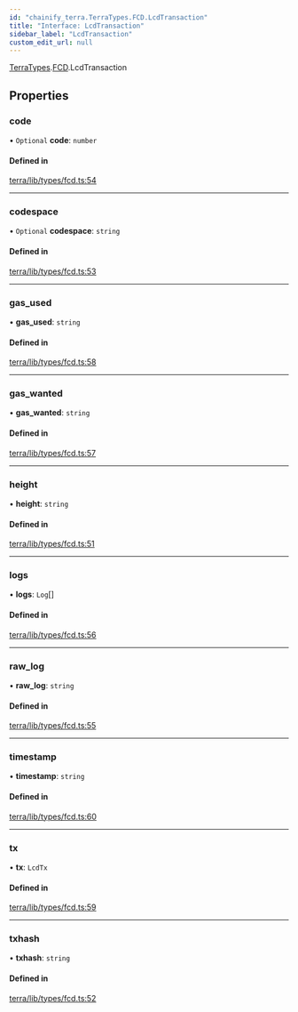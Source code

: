 ```yaml
---
id: "chainify_terra.TerraTypes.FCD.LcdTransaction"
title: "Interface: LcdTransaction"
sidebar_label: "LcdTransaction"
custom_edit_url: null
---
```


[TerraTypes](../namespaces/chainify_terra.TerraTypes.md).[FCD](../namespaces/chainify_terra.TerraTypes.FCD.md).LcdTransaction

## Properties

### code

• `Optional` **code**: `number`

#### Defined in

[terra/lib/types/fcd.ts:54](https://github.com/liquality/chainify/blob/540cfa69/packages/terra/lib/types/fcd.ts#L54)

___

### codespace

• `Optional` **codespace**: `string`

#### Defined in

[terra/lib/types/fcd.ts:53](https://github.com/liquality/chainify/blob/540cfa69/packages/terra/lib/types/fcd.ts#L53)

___

### gas\_used

• **gas\_used**: `string`

#### Defined in

[terra/lib/types/fcd.ts:58](https://github.com/liquality/chainify/blob/540cfa69/packages/terra/lib/types/fcd.ts#L58)

___

### gas\_wanted

• **gas\_wanted**: `string`

#### Defined in

[terra/lib/types/fcd.ts:57](https://github.com/liquality/chainify/blob/540cfa69/packages/terra/lib/types/fcd.ts#L57)

___

### height

• **height**: `string`

#### Defined in

[terra/lib/types/fcd.ts:51](https://github.com/liquality/chainify/blob/540cfa69/packages/terra/lib/types/fcd.ts#L51)

___

### logs

• **logs**: `Log`[]

#### Defined in

[terra/lib/types/fcd.ts:56](https://github.com/liquality/chainify/blob/540cfa69/packages/terra/lib/types/fcd.ts#L56)

___

### raw\_log

• **raw\_log**: `string`

#### Defined in

[terra/lib/types/fcd.ts:55](https://github.com/liquality/chainify/blob/540cfa69/packages/terra/lib/types/fcd.ts#L55)

___

### timestamp

• **timestamp**: `string`

#### Defined in

[terra/lib/types/fcd.ts:60](https://github.com/liquality/chainify/blob/540cfa69/packages/terra/lib/types/fcd.ts#L60)

___

### tx

• **tx**: `LcdTx`

#### Defined in

[terra/lib/types/fcd.ts:59](https://github.com/liquality/chainify/blob/540cfa69/packages/terra/lib/types/fcd.ts#L59)

___

### txhash

• **txhash**: `string`

#### Defined in

[terra/lib/types/fcd.ts:52](https://github.com/liquality/chainify/blob/540cfa69/packages/terra/lib/types/fcd.ts#L52)
